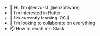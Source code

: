 - 👋 Hi, I’m @enzo-sf (@enzoftware)
- 👀 I’m interested in Flutter
- 🌱 I’m currently learning iOS :apple:
- 💞️ I’m looking to collaborate on everything
- 📫 How to reach me: Slack

<!---
enzo-sf/enzo-sf is a ✨ special ✨ repository because its `README.md` (this file) appears on your GitHub profile.
You can click the Preview link to take a look at your changes.
--->
